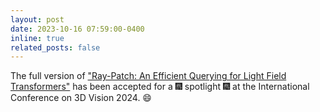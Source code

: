 ```yaml
---
layout: post
date: 2023-10-16 07:59:00-0400
inline: true
related_posts: false
---
```


The full version of <a href="https://github.com/tberriel/RayPatchQuerying/tree/main">"Ray-Patch: An Efficient Querying for Light Field Transformers"</a> has been accepted for a :fireworks: spotlight :fireworks: at the International Conference on 3D Vision 2024. :smile:
